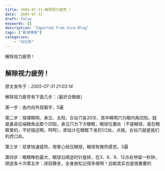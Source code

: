```yaml
---
title: 2005-07-31-解除视力疲劳_!
date:  2005-07-31
draft: false
keywords: []
description: "Imported from Sina Blog"
tags: ["新浪博客"]
categories: 
    - "日记本"
---
```

解除视力疲劳 !
## 解除视力疲劳 !

 原文发布于：*2005-07-31 21:03:14*

解除视力疲劳有下面几步：（最好合眼做）

第一步：由内向外捏眉宇，5遍

第二步：按揉睛明、承泣、太阳、合谷穴各20次，其中睛明穴为眼内角凹陷，就是鼻梁后端眼角出那个凹陷，承泣穴为下方眼眶，眼球位置处（不是眼球，是在眼眶里的，不好描述啊，呵呵），即估计在眼眶下发的1/2处，点按。合谷穴就是我们的虎口处。

第三步：双掌快速搓热，用掌心轻压眼球，眼球有微热感觉，3遍

第四步：眼睛睁到最大，眼球沿顺逆时针旋转，在3、6、9、12点处停留一秒钟，顺逆各十次第五步：闭目静坐，全身放松记得多做啊！远眺其实也是很重要的


